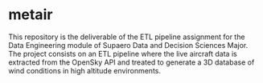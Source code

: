# metair
This repository is the deliverable of the ETL pipeline assignment for the Data Engineering module of Supaero Data and Decision Sciences Major. The project consists on an ETL pipeline where the live aircraft data is extracted from the OpenSky API and treated to generate a 3D database of wind conditions in high altitude environments.
